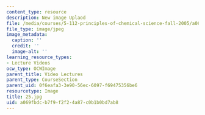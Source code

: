 ```yaml
---
content_type: resource
description: New image Uplaod
file: /media/courses/5-112-principles-of-chemical-science-fall-2005/a069fbdcb7f9f2f24a87c0b1b0bd7ab8_25.jpg
file_type: image/jpeg
image_metadata:
  caption: ''
  credit: ''
  image-alt: ''
learning_resource_types:
- Lecture Videos
ocw_type: OCWImage
parent_title: Video Lectures
parent_type: CourseSection
parent_uid: 0f6eafa3-3e90-56ec-6097-f69475356be6
resourcetype: Image
title: 25.jpg
uid: a069fbdc-b7f9-f2f2-4a87-c0b1b0bd7ab8
---
```

